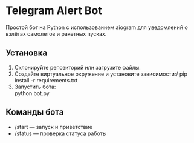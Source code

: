 # Telegram Alert Bot

Простой бот на Python с использованием aiogram для уведомлений о взлётах самолетов и ракетных пусках.

## Установка

1. Склонируйте репозиторий или загрузите файлы.
2. Создайте виртуальное окружение и установите зависимости:/
pip install -r requirements.txt
3. Запустить бота:  
python bot.py

## Команды бота

- /start — запуск и приветствие
- /status — проверка статуса работы
